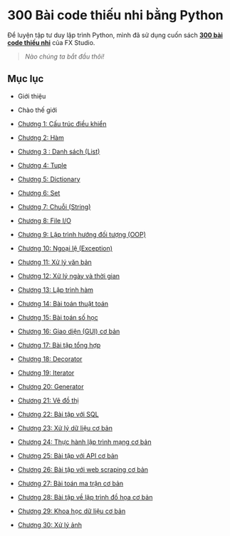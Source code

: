 # 300 Bài code thiếu nhi bằng Python

  
  Để luyện tập tư duy lập trình Python, mình đã sử dụng cuốn sách **[300 bài code thiếu nhi](https://drive.google.com/drive/folders/1rkVazGHkQiCJCVh2i9bXu2HZvUYtxh-b)** của FX Studio. 
  
> _Nào chúng ta bắt đầu thôi!_

## Mục lục

  

- Giới thiệu

- Chào thế giới

- [Chương 1: Cấu trúc điều khiển](./chapter-1/Chapter1.md)

- [Chương 2: Hàm](./chapter-2/chapter2.md)

- [Chương 3 : Danh sách (List)](./chapter-3/chapter3.md)

- [Chương 4: Tuple](./chapter-4/chapter4.md)

- [Chương 5: Dictionary](./chapter-5/chapter5.md)

- [Chương 6: Set](./chapter-6/chapter6.md)

- [Chương 7: Chuỗi (String)](./chapter-7/chapter7.md)

- [Chương 8: File I/O](./chapter-8/chapter8.md)

- [Chương 9: Lập trình hướng đối tượng (OOP)](./chapter-9/chapter9.md)

- [Chương 10: Ngoại lệ (Exception)](./chapter-10/chapter10.md)

- [Chương 11: Xử lý văn bản](./chapter-11/chapter11.md)

- [Chương 12: Xử lý ngày và thời gian](./chapter-12/chapter12.md)

- [Chương 13: Lập trình hàm](./chapter-13/chapter13.md)

- [Chương 14: Bài toán thuật toán](./chapter-14/chapter14.md)

- [Chương 15: Bài toán số học](./chapter-15/chapter15.md)

- [Chương 16: Giao diện (GUI) cơ bản](./chapter-16/chapter16.md)

- [Chương 17: Bài tập tổng hợp](./chapter-17/chapter17.md)

- [Chương 18: Decorator](./chapter-18/chapter18.md)

- [Chương 19: Iterator](./chapter-19/chapter19.md)

- [Chương 20: Generator](./chapter-20/chapter20.md)

- [Chương 21: Vẽ đồ thị](./chapter-21/chapter21.md)

- [Chương 22: Bài tập với SQL](./chapter-22/chapter22.md)

- [Chương 23: Xử lý dữ liệu cơ bản](./chapter-23/chapter23.md)

- [Chương 24: Thực hành lập trình mạng cơ bản](./chapter-24/chapter24.md)

- [Chương 25: Bài tập với API cơ bản](./chapter-25/chapter25.md)

- [Chương 26: Bài tập với web scraping cơ bản](./chapter-26/chapter26.md)

- [Chương 27: Bài toán ma trận cơ bản](./chapter-27/chapter27.md)

- [Chương 28: Bài tập về lập trình đồ họa cơ bản](./chapter-28/chapter28.md)

- [Chương 29: Khoa học dữ liệu cơ bản](./chapter-29/chapter29.md)

- [Chương 30: Xử lý ảnh](./chapter-30/chapter30.md)

